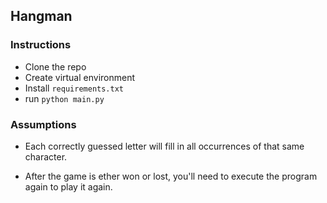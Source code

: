 ## Hangman

### Instructions

- Clone the repo
- Create virtual environment
- Install `requirements.txt`
- run `python main.py`

### Assumptions

- Each correctly guessed letter will fill in all occurrences of that same character.

- After the game is ether won or lost, you'll need to execute the program again to play it again.
